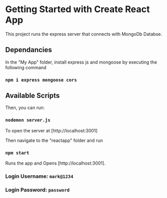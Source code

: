 # Getting Started with Create React App

This project runs the express server that connects with MongoDb Databse.

## Dependancies

In the "My App" folder, install express js and mongoose by executing the following command

### `npm i express mongoose cors `

## Available Scripts

Then, you can run:

### `nodemon server.js`

To open the server 
at [http://localhost:3001]

Then navigate to the "reactapp" folder and run 

### `npm start`

Runs the app and 
Opens [http://localhost:3001].

### Login Username: `mark@1234`
### Login Password: `password`

